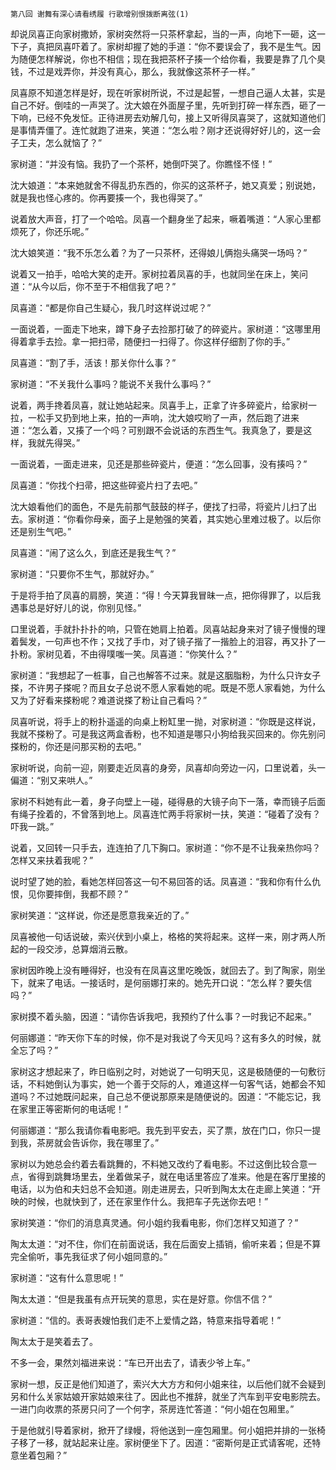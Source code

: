     第八回 谢舞有深心请看绣履 行歌增别恨拨断离弦(1) 

   却说凤喜正向家树撒娇，家树突然将一只茶杯拿起，当的一声，向地下一砸，这一下子，真把凤喜吓着了。家树却握了她的手道：“你不要误会了，我不是生气。因为随便怎样解说，你也不相信；现在我把茶杯子揍一个给你看，我要是靠了几个臭钱，不过是戏弄你，并没有真心，那么，我就像这茶杯子一样。”

   凤喜原不知道怎样是好，现在听家树所说，不过是起誓，一想自己逼人太甚，实是自己不好。倒哇的一声哭了。沈大娘在外面屋子里，先听到打碎一样东西，砸了一下响，已经不免发怔。正待进房去劝解几句，接上又听得凤喜哭了，这就知道他们是事情弄僵了。连忙就跑了进来，笑道：“怎么啦？刚才还说得好好儿的，这一会子工夫，怎么就恼了？”

   家树道：“并没有恼。我扔了一个茶杯，她倒吓哭了。你瞧怪不怪！”

   沈大娘道：“本来她就舍不得乱扔东西的，你买的这茶杯子，她又真爱；别说她，就是我也怪心疼的。你再要揍一个，我也得哭了。”

   说着放大声音，打了一个哈哈。凤喜一个翻身坐了起来，噘着嘴道：“人家心里都烦死了，你还乐呢。”

   沈大娘笑道：“我不乐怎么着？为了一只茶杯，还得娘儿俩抱头痛哭一场吗？”

   说着又一拍手，哈哈大笑的走开。家树拉着凤喜的手，也就同坐在床上，笑问道：“从今以后，你不至于不相信我了吧？”

   凤喜道：“都是你自己生疑心，我几时这样说过呢？”

   一面说着，一面走下地来，蹲下身子去捡那打破了的碎瓷片。家树道：“这哪里用得着拿手去捡。拿一把扫帚，随便扫一扫得了。你这样仔细割了你的手。”

   凤喜道：“割了手，活该！那关你什么事？”

   家树道：“不关我什么事吗？能说不关我什么事吗？”

   说着，两手搀着凤喜，就让她站起来。凤喜手上，正拿了许多碎瓷片，给家树一拉，一松手又扔到地上来，拍的一声响，沈大娘哎哟了一声，然后跑了进来道：“怎么着，又揍了一个吗？可别跟不会说话的东西生气。我真急了，要是这样，我就先得哭。”

   一面说着，一面走进来，见还是那些碎瓷片，便道：“怎么回事，没有揍吗？”

   凤喜道：“你找个扫帚，把这些碎瓷片扫了去吧。”

   沈大娘看他们的面色，不是先前那气鼓鼓的样子，便找了扫帚，将瓷片儿扫了出去。家树道：“你看你母亲，面子上是勉强的笑着，其实她心里难过极了。以后你还是别生气吧。”

   凤喜道：“闹了这么久，到底还是我生气？”

   家树道：“只要你不生气，那就好办。”

   于是将手拍了凤喜的肩膀，笑道：“得！今天算我冒昧一点，把你得罪了，以后我遇事总是好好儿的说，你别见怪。”

   口里说着，手就扑扑扑的响，只管在她肩上拍着。凤喜站起身来对了镜子慢慢的理着鬓发，一句声也不作；又找了手巾，对了镜子揩了一揩脸上的泪容，再又扑了一扑粉。家树见着，不由得噗嗤一笑。凤喜道：“你笑什么？”

   家树道：“我想起了一桩事，自己也解答不过来。就是这胭脂粉，为什么只许女子搽，不许男子搽呢？而且女子总说不愿人家看她的呢。既是不愿人家看她，为什么又为了好看来搽粉呢？难道说搽了粉让自己看吗？”

   凤喜听说，将手上的粉扑遥遥的向桌上粉缸里一抛，对家树道：“你既是这样说，我就不搽粉了。可是我这两盒香粉，也不知道是哪只小狗给我买回来的。你先别问搽粉的，你还是问那买粉的去吧。”

   家树听说，向前一迎，刚要走近凤喜的身旁，凤喜却向旁边一闪，口里说着，头一偏道：“别又来哄人。”

   家树不料她有此一着，身子向壁上一碰，碰得悬的大镜子向下一落，幸而镜子后面有绳子拴着的，不曾落到地上。凤喜连忙两手将家树一扶，笑道：“碰着了没有？吓我一跳。”

   说着，又回转一只手去，连连拍了几下胸口。家树道：“你不是不让我亲热你吗？怎样又来扶着我呢？”

   说时望了她的脸，看她怎样回答这一句不易回答的话。凤喜道：“我和你有什么仇恨，见你要摔倒，我都不顾？”

   家树笑道：“这样说，你还是愿意我亲近的了。”

   凤喜被他一句话说破，索兴伏到小桌上，格格的笑将起来。这样一来，刚才两人所起的一段交涉，总算烟消云散。

   家树因昨晚上没有睡得好，也没有在凤喜这里吃晚饭，就回去了。到了陶家，刚坐下，就来了电话。一接话时，是何丽娜打来的。她先开口说：“怎么样？要失信吗？”

   家树摸不着头脑，因道：“请你告诉我吧，我预约了什么事？一时我记不起来。”

   何丽娜道：“昨天你下车的时候，你不是对我说了今天见吗？这有多久的时候，就全忘了吗？”

   家树这才想起来了，昨日临别之时，对她说了一句明天见，这是极随便的一句敷衍话，不料她倒认为事实，她一个善于交际的人，难道这样一句客气话，她都会不知道吗？不过她既问起来，自己总不便说那原来是随便说的。因道：“不能忘记，我在家里正等密斯何的电话呢！”

   何丽娜道：“那么我请你看电影吧。我先到平安去，买了票，放在门口，你只一提到我，茶房就会告诉你，我在哪里了。”

   家树以为她总会约着去看跳舞的，不料她又改约了看电影。不过这倒比较合意一点，省得到跳舞场里去，坐着做呆子，就在电话里答应了准来。他是在客厅里接的电话，以为伯和夫妇总不会知道。刚走进房去，只听到陶太太在走廊上笑道：“开映的时候，也就快到了，还在家里作什么。我把车子先送你去吧！”

   家树笑道：“你们的消息真灵通。何小姐约我看电影，你们怎样又知道了？”

   陶太太道：“对不住，你们在前面说话，我在后面安上插销，偷听来着；但是不算完全偷听，事先我征求了何小姐同意的。”

   家树道：“这有什么意思呢！”

   陶太太道：“但是我虽有点开玩笑的意思，实在是好意。你信不信？”

   家树道：“信的。表哥表嫂怕我们走不上爱情之路，特意来指导着呢！”

   陶太太于是笑着去了。

   不多一会，果然刘福进来说：“车已开出去了，请表少爷上车。”

   家树一想，反正是他们知道了，索兴大大方方和何小姐来往，以后他们就不会疑到另和什么关家姑娘开家姑娘来往了。因此也不推辞，就坐了汽车到平安电影院去。一进门向收票的茶房只问了一个何字，茶房连忙答道：“何小姐在包厢里。”

   于是他就引导着家树，掀开了绿幔，将他送到一座包厢里。何小姐把并排的一张椅子移了一移，就站起来让座。家树便坐下了。因道：“密斯何是正式请客呢，还特意坐着包厢？”

